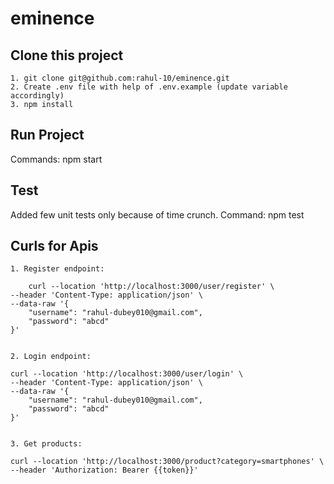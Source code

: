 # eminence

## Clone this project
```
1. git clone git@github.com:rahul-10/eminence.git
2. Create .env file with help of .env.example (update variable accordingly)
3. npm install
```

## Run Project
Commands: npm start

## Test
Added few unit tests only because of time crunch.
Command: npm test


## Curls for Apis
```
1. Register endpoint:
    
    curl --location 'http://localhost:3000/user/register' \
--header 'Content-Type: application/json' \
--data-raw '{
    "username": "rahul-dubey010@gmail.com",
    "password": "abcd"
}'


2. Login endpoint: 

curl --location 'http://localhost:3000/user/login' \
--header 'Content-Type: application/json' \
--data-raw '{
    "username": "rahul-dubey010@gmail.com",
    "password": "abcd"
}'


3. Get products:

curl --location 'http://localhost:3000/product?category=smartphones' \
--header 'Authorization: Bearer {{token}}'
```
